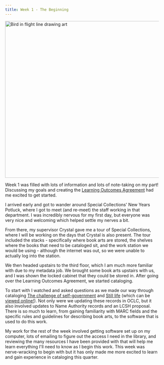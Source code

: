 ```yaml
---
title: Week 1 - The Beginning
---
```

<img width="512" alt="Bird in flight line drawing art" title="Hines Robert W, U.S. Fish and Wildlife Service, Public domain, via Wikimedia Commons" src="https://upload.wikimedia.org/wikipedia/commons/thumb/3/3e/Bird_in_flight_line_drawing_art.jpg/512px-Bird_in_flight_line_drawing_art.jpg">

Week 1 was filled with lots of information and lots of note-taking on my part! Discussing my goals and creating the [Learning Outcomes Agreement](/dfw2024/learningoutcomes.md) had me excited to get started. 

<!-- more -->

I arrived early and got to wander around Special Collections' New Years Potluck, where I got to meet (and re-meet) the staff working in that department. I was incredibly nervous for my first day, but everyone was very nice and welcoming which helped settle my nerves a bit. 

From there, my supervisor Crystal gave me a tour of Special Collections, where I will be working on the days that Crystal is also present. The tour included the stacks - specifically where book arts are stored, the shelves where the books that need to be cataloged sit, and the work station we would be using - although the internet was out, so we were unable to actually log into the station. 

We then headed upstairs to the third floor, which I am much more familiar with due to my metadata job. We brought some book arts upstairs with us, and I was shown the locked cabinet that they could be stored in. After going over the Learning Outcomes Agreement, we started cataloging. 

To start with I watched and asked questions as we made our way through cataloging [The challenge of self-government](https://search.worldcat.org/title/44998568) and [Still life](https://search.worldcat.org/title/1082268422) (which can be [viewed online!](https://www.marlenemaccallum.com/shadows/1/)). Not only were we updating these records in OCLC, but it also involved updates to Name Authority records and an LCSH proposal. 
There is so much to learn, from gaining familiarity with MARC fields and the specific rules and guidelines for describing book arts, to the software that is used to do this work. 

My work for the rest of the week involved getting software set up on my computer, lots of emailing to figure out the access I need in the library, and reviewing the many resources I have been provided with that will help me learn everything I'll need to know as I begin this work. This week was nerve-wracking to begin with but it has only made me more excited to learn and gain experience in cataloging this quarter. 